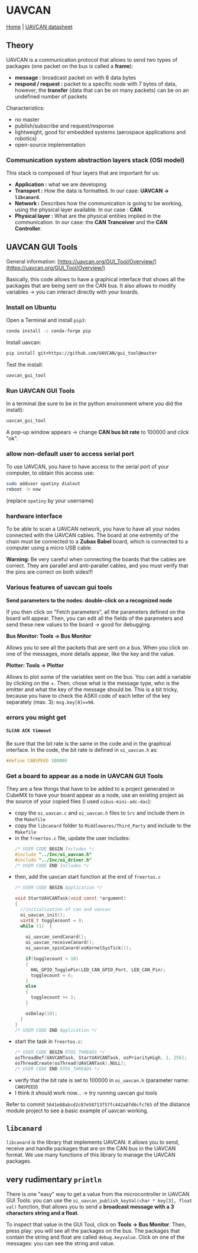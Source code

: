 # UAVCAN

[Home](../../README.md) | [UAVCAN datasheet](./UAVCAN_Specifications_v.1.0.pdf)

## Theory

UAVCAN is a communication protocol that allows to send two types of packages (one packet on the bus is called a **frame**):
- **message :** broadcast packet on with 8 data bytes
- **respond / request :** packet to a specific node with 7 bytes of data, however, the **transfer** (data that can be on many packets) can be on an undefined number of packets

Characteristics:
- no master
- publish/subscribe and request/response
- lightweight, good for embedded systems (aerospace applications and robotics)
- open-source implementation

### Communication system abstraction layers stack (OSI model)

This stack is composed of four layers that are important for us:
- **Application :** what we are developing
- **Transport :** How the data is formatted. In our case: **UAVCAN -> `libcanard`**.
- **Network :** Describes how the communication is going to be working, using the physical layer available. In our case : **CAN**.
- **Physical layer :** What are the physical entities implied in the communication. In our case: the **CAN Tranceiver** and the **CAN Controller**.

## UAVCAN GUI Tools

General information: [https://uavcan.org/GUI_Tool/Overview/](https://uavcan.org/GUI_Tool/Overview/)

Basically, this code allows to have a graphical interface that shows all the packages that are being sent on the CAN bus. It also allows to modify variables -> you can interact directly with your boards.

### Install on Ubuntu

Open a Terminal and install `pip3`:
```bash
conda install -c conda-forge pip
```

Install uavcan:
```bash
pip install git+https://github.com/UAVCAN/gui_tool@master
```
Test the install:
```bash
uavcan_gui_tool 
```

### Run UAVCAN GUI Tools

In a terminal (be sure to be in the python environment where you did the install):

```bash
uavcan_gui_tool
```

A pop-up window appears -> change **CAN bus bit rate** to 100000 and click "ok".

### allow non-default user to access serial port

To use UAVCAN, you have to have access to the serial port of your computer, to obtain this access use:
```bash
sudo adduser opatiny dialout
reboot -h now
```
(replace `opatiny` by your username)

### hardware interface

To be able to scan a UAVCAN network, you have to have all your nodes connected with the UAVCAN cables. The board at one extremity of the chain must be connected to a **Zubax Babel** board, which is connected to a computer using a micro USB cable.

**Warning:** Be very careful when connecting the boards that the cables are correct. They are parallel and anti-parallel cables, and you must verify that the pins are correct on both sides!!!

### Various features of uavcan gui tools

**Send parameters to the nodes: double-click on a recognized node**

If you then click on "Fetch parameters", all the parameters defined on the board will appear. Then, you can edit all the fields of the parameters and send these new values to the board -> good for debugging.

**Bus Monitor: Tools -> Bus Monitor**

Allows you to see all the packets that are sent on a bus. When you click on one of the messages, more details appear, like the key and the value.

**Plotter: Tools -> Plotter**

Allows to plot some of the variables sent on the bus. You can add a variable by clicking on the +. Then, chose what is the message type, who is the emitter and what the key of the message should be. This is a bit tricky, because you have to check the ASKII code of each letter of the key separately (max. 3): `msg.key[0]==98`.


### errors you might get

#### `SLCAN ACK timeout`

Be sure that the bit rate is the same in the code and in the graphical interface. In the code, the bit rate is defined in `oi_uavcan.h` as:
```c
#define CANSPEED 100000
```

### Get a board to appear as a node in UAVCAN GUI Tools

They are a few things that have to be added to a project generated in CubeMX to have your board appear as a node, use an existing project as the source of your copied files (I used `oibus-mini-adc-dac`):
- copy the `oi_uavcan.c` and `oi_uavcan.h` files to `Src` and include them in the `Makefile`
- copy the `libcanard` folder to `Middlewares/Third_Party` and include to the `Makefile`
- in the `freertos.c` file, update the user includes:  
  ```C
  /* USER CODE BEGIN Includes */     
  #include "../Inc/oi_uavcan.h"
  #include "../Inc/oi_driver.h"
  /* USER CODE END Includes */
  ```
- then, add the uavcan start function at the end of `freertos.c`
  ```C
  /* USER CODE BEGIN Application */

  void StartUAVCANTask(void const *argument)
  {
    //initialization of can and uavcan
    oi_uavcan_init();
    uint8_t togglecount = 0;
    while (1)  {
      
      oi_uavcan_sendCanard();
      oi_uavcan_receiveCanard();
      oi_uavcan_spinCanard(osKernelSysTick());
  
      if(togglecount > 10)
      {
        HAL_GPIO_TogglePin(LED_CAN_GPIO_Port, LED_CAN_Pin);
        togglecount = 0;
      }
      else
      {
        togglecount += 1;
      }

      osDelay(10);
    }
  }
  /* USER CODE END Application */
  ```
- start the task in `freertos.c`:
  ```C
  /* USER CODE BEGIN RTOS_THREADS */
  osThreadDef(UAVCANTask, StartUAVCANTask, osPriorityHigh, 1, 256);
  osThreadCreate(osThread(UAVCANTask),NULL);
  /* USER CODE END RTOS_THREADS */
  ``` 
- verify that the bit rate is set to 100000 in `oi_uavcan.h` (parameter name: `CANSPEED`)
- I think it should work now... -> try running uavcan gui tools

Refer to commit `5641e88abcd2c87e58713f57fc442a8fd6cfc765` of the distance module project to see a basic example of uavcan working.

## `libcanard`

`libcanard` is the library that implements UAVCAN: it allows you to send, receive and handle packages that are on the CAN bus in the UAVCAN format. We use many functions of this library to manage the UAVCAN packages.

## very rudimentary `println`

There is one "easy" way to get a value from the microcontroller in UAVCAN GUI Tools: you can use the `oi_uavcan_publish_keyVal(char * key[3], float val)` function, that allows you to send a **broadcast message with a 3 characters string and a float**.

To inspect that value in the GUI Tool, click on **Tools -> Bus Monitor**. Then, press play: you will see all the packages on the bus. The packages that contain the string and float are called `debug.keyvalue`. Click on one of the messages: you can see the string and value.
